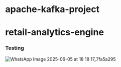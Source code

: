 # apache-kafka-project
# retail-analytics-engine

### Testing
![WhatsApp Image 2025-06-05 at 18 18 17_7fa5a295](https://github.com/user-attachments/assets/6af8166f-d645-4bf9-ba26-864748c5e684)
